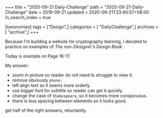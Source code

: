 +++
title = "2020-09-21 Daily-Challenge"
path = "2020-09-21-Daily-Challenge"
date = 2019-09-21
updated = 2020-09-21T23:40:57+08:00
in_search_index = true

[taxonomies]
tags = ["Design",]
categories = [ "DailyChallenge",]
archives = [ "archive",]
+++

Because I'm building a website for cryptography learning, I decided to practice on examples of *The non-Designer's Design Book*.

Today is example on Page 16-17.

<!-- more -->

My answer:
  - zoom in picture so reader do not need to struggle to view it.
  - remove obviously `phone:`
  - left align text so it seems more orderly.
  - use bigger font for subtitle so reader can get it quickly.
  - change the case of `Shakespeare`, so it becomes more conspicuous.
  - there is less spacing between elements so it looks good.

get half of the right answers, reluctantly.